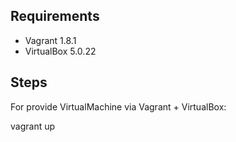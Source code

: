 Requirements
------------

* Vagrant 1.8.1
* VirtualBox 5.0.22

Steps
-----

For provide VirtualMachine via Vagrant + VirtualBox:

vagrant up
